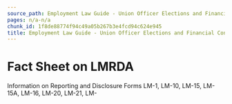 ```yaml
---
source_path: Employment Law Guide - Union Officer Elections and Financial Controls.md
pages: n/a-n/a
chunk_id: 1f8de88774f94c49a05b267b3e4fcd94c624e945
title: Employment Law Guide - Union Officer Elections and Financial Controls
---
```

# Fact Sheet on LMRDA

Information on Reporting and Disclosure Forms LM-1, LM-10, LM-15, LM-15A, LM-16, LM-20, LM-21, LM-
